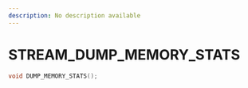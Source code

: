 ```yaml
---
description: No description available 
---
```


# STREAM\_DUMP_MEMORY_STATS

```cpp
void DUMP_MEMORY_STATS();
```